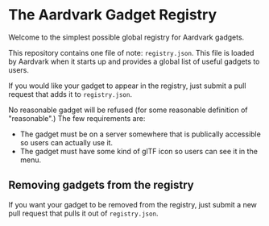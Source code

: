 # The Aardvark Gadget Registry

Welcome to the simplest possible global registry for Aardvark gadgets. 

This repository contains one file of note: `registry.json`. 
This file is loaded by Aardvark when it starts up and provides a global list of useful gadgets to users.

If you would like your gadget to appear in the registry, just submit a pull request that adds it to `registry.json`.

No reasonable gadget will be refused (for some reasonable definition of "reasonable".)
The few requirements are:

* The gadget must be on a server somewhere that is publically accessible so users can actually use it.
* The gadget must have some kind of glTF icon so users can see it in the menu.

## Removing gadgets from the registry

If you want your gadget to be removed from the registry, just submit a new pull request that pulls it out of `registry.json`.

